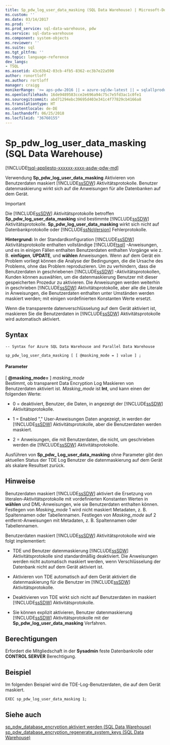 ```yaml
---
title: Sp_pdw_log_user_data_masking (SQL Data Warehouse) | Microsoft-Dokumentation
ms.custom: ''
ms.date: 03/14/2017
ms.prod: ''
ms.prod_service: sql-data-warehouse, pdw
ms.service: sql-data-warehouse
ms.component: system-objects
ms.reviewer: ''
ms.suite: sql
ms.tgt_pltfrm: ''
ms.topic: language-reference
dev_langs:
- TSQL
ms.assetid: 43c63b42-03cb-4fb5-8362-ec3b7e22a590
author: ronortloff
ms.author: rortloff
manager: craigg
monikerRange: '>= aps-pdw-2016 || = azure-sqldw-latest || = sqlallproducts-allversions'
ms.openlocfilehash: 16de9489583cce2e696a94c75c7e5fd3ac1c0fe1
ms.sourcegitcommit: abd71294ebc39695d403e341c4f77829cb4166a8
ms.translationtype: HT
ms.contentlocale: de-DE
ms.lasthandoff: 06/25/2018
ms.locfileid: "36760155"
---
```

# <a name="sppdwloguserdatamasking-sql-data-warehouse"></a>Sp_pdw_log_user_data_masking (SQL Data Warehouse)
[!INCLUDE[tsql-appliesto-xxxxxx-xxxx-asdw-pdw-md](../../includes/tsql-appliesto-xxxxxx-xxxx-asdw-pdw-md.md)]

  Verwendung **Sp_pdw_log_user_data_masking** Aktivieren von Benutzerdaten maskiert [!INCLUDE[ssSDW](../../includes/sssdw-md.md)] Aktivitätsprotokolle. Benutzer datenmaskierung wirkt sich auf die Anweisungen für alle Datenbanken auf dem Gerät.  
  
> [!IMPORTANT]  
>  Die [!INCLUDE[ssSDW](../../includes/sssdw-md.md)] Aktivitätsprotokolle betroffen **Sp_pdw_log_user_data_masking** sind bestimmte [!INCLUDE[ssSDW](../../includes/sssdw-md.md)] Aktivitätsprotokolle. **Sp_pdw_log_user_data_masking** wirkt sich nicht auf Datenbankprotokolle oder [!INCLUDE[ssNoVersion](../../includes/ssnoversion-md.md)] Fehlerprotokolle.  
  
 **Hintergrund:** In der Standardkonfiguration [!INCLUDE[ssSDW](../../includes/sssdw-md.md)] Aktivitätsprotokolle enthalten vollständige [!INCLUDE[tsql](../../includes/tsql-md.md)] -Anweisungen, und es in einigen Fällen enthalten Benutzerdaten enthalten Vorgänge wie z. B. **einfügen**,  **UPDATE**, und **wählen** Anweisungen. Wenn auf dem Gerät ein Problem vorliegt können die Analyse der Bedingungen, die die Ursache des Problems, ohne das Problem reproduzieren. Um zu verhindern, dass die Benutzerdaten in geschriebenen [!INCLUDE[ssSDW](../../includes/sssdw-md.md)] -Aktivitätsprotokollen, Kunden können auswählen, um die datenmaskierung Benutzer mit dieser gespeicherten Prozedur zu aktivieren. Die Anweisungen werden weiterhin in geschrieben [!INCLUDE[ssSDW](../../includes/sssdw-md.md)] Aktivitätsprotokolle, aber alle die Literale in Anweisungen, die Benutzerdaten enthalten unter Umständen werden maskiert werden; mit einigen vordefinierten Konstanten Werte ersetzt.  
  
 Wenn die transparente datenverschlüsselung auf dem Gerät aktiviert ist, maskieren Sie die Benutzerdaten in [!INCLUDE[ssSDW](../../includes/sssdw-md.md)] Aktivitätsprotokolle wird automatisch aktiviert.  
  
## <a name="syntax"></a>Syntax  
  
```  
-- Syntax for Azure SQL Data Warehouse and Parallel Data Warehouse  
  
sp_pdw_log_user_data_masking [ [ @masking_mode = ] value ] ;  
```  
  
#### <a name="parameters"></a>Parameter  
 [ **@masking_mode=** ] *masking_mode*  
 Bestimmt, ob transparent Data Encryption Log Maskieren von Benutzerdaten aktiviert ist. *Masking_mode* ist **Int**, und kann einen der folgenden Werte:  
  
-   0 = deaktiviert, Benutzer, die Daten, in angezeigt der [!INCLUDE[ssSDW](../../includes/sssdw-md.md)] Aktivitätsprotokolle.  
  
-   1 = Enabled "," User-Anweisungen Daten angezeigt, in werden der [!INCLUDE[ssSDW](../../includes/sssdw-md.md)] Aktivitätsprotokolle, aber die Benutzerdaten werden maskiert.  
  
-   2 = Anweisungen, die mit Benutzerdaten, die nicht, um geschrieben werden die [!INCLUDE[ssSDW](../../includes/sssdw-md.md)] Aktivitätsprotokolle.  
  
 Ausführen von **Sp_pdw_ Log_user_data_masking** ohne Parameter gibt den aktuellen Status der TDE Log Benutzer die datenmaskierung auf dem Gerät als skalare Resultset zurück.  
  
## <a name="remarks"></a>Hinweise  
 Benutzerdaten maskiert [!INCLUDE[ssSDW](../../includes/sssdw-md.md)] aktiviert die Ersetzung von literalen-Aktivitätsprotokolle mit vordefinierten Konstanten Werten in **wählen** und DML-Anweisungen, wie sie Benutzerdaten enthalten können. Festlegen von *Masking_mode* 1 wird nicht maskiert Metadaten, z. B. Spaltennamen oder Tabellennamen. Festlegen von *Masking_mode* auf 2 entfernt-Anweisungen mit Metadaten, z. B. Spaltennamen oder Tabellennamen.  
  
 Benutzerdaten maskiert [!INCLUDE[ssSDW](../../includes/sssdw-md.md)] Aktivitätsprotokolle wird wie folgt implementiert:  
  
-   TDE und Benutzer datenmaskierung [!INCLUDE[ssSDW](../../includes/sssdw-md.md)] Aktivitätsprotokolle sind standardmäßig deaktiviert. Die Anweisungen werden nicht automatisch maskiert werden, wenn Verschlüsselung der Datenbank nicht auf dem Gerät aktiviert ist.  
  
-   Aktivieren von TDE automatisch auf dem Gerät aktiviert die datenmaskierung für die Benutzer im [!INCLUDE[ssSDW](../../includes/sssdw-md.md)] Aktivitätsprotokolle.  
  
-   Deaktivieren von TDE wirkt sich nicht auf Benutzerdaten im maskiert [!INCLUDE[ssSDW](../../includes/sssdw-md.md)] Aktivitätsprotokolle.  
  
-   Sie können explizit aktivieren, Benutzer datenmaskierung [!INCLUDE[ssSDW](../../includes/sssdw-md.md)] Aktivitätsprotokolle mit der **Sp_pdw_log_user_data_masking** Verfahren.  
  
## <a name="permissions"></a>Berechtigungen  
 Erfordert die Mitgliedschaft in der **Sysadmin** feste Datenbankrolle oder **CONTROL SERVER** Berechtigung.  
  
## <a name="example"></a>Beispiel  
 Im folgenden Beispiel wird die TDE-Log-Benutzerdaten, die auf dem Gerät maskiert.  
  
```  
EXEC sp_pdw_log_user_data_masking 1;  
```  
  
## <a name="see-also"></a>Siehe auch  
 [sp_pdw_database_encryption aktiviert werden &#40;SQL Data Warehouse&#41;](../../relational-databases/system-stored-procedures/sp-pdw-database-encryption-sql-data-warehouse.md)   
 [sp_pdw_database_encryption_regenerate_system_keys &#40;SQL Data Warehouse&#41;](../../relational-databases/system-stored-procedures/sp-pdw-database-encryption-regenerate-system-keys-sql-data-warehouse.md)  
  
  
